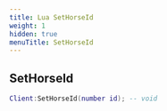 ```yaml
---
title: Lua SetHorseId
weight: 1
hidden: true
menuTitle: SetHorseId
---
```

## SetHorseId
```lua
Client:SetHorseId(number id); -- void
```